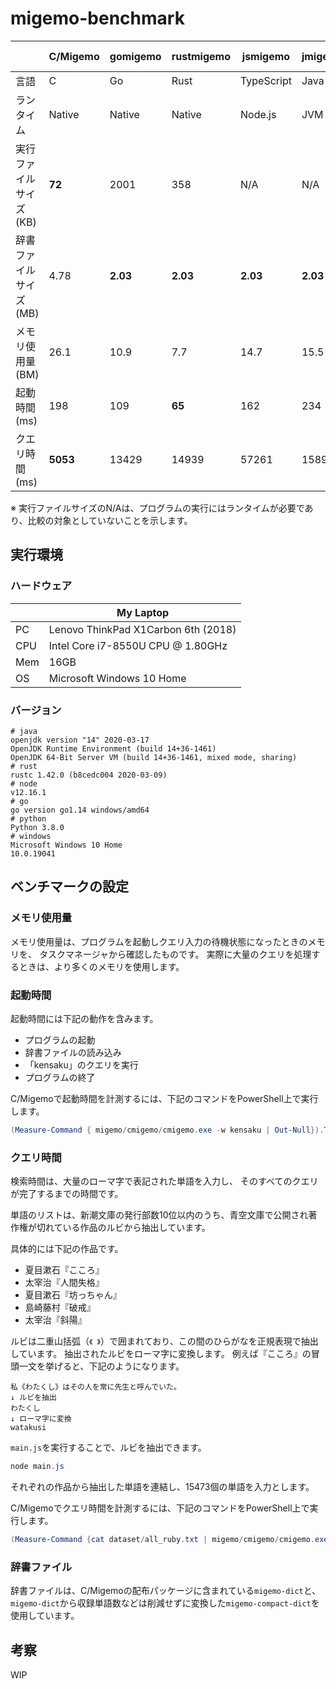 # migemo-benchmark

| | C/Migemo | gomigemo | rustmigemo | jsmigemo | jmigemo | rustmigemo-wasm | pymigmeo |
| ---- | ---- | ---- | ---- | ---- | ---- | ---- | ---- |
| 言語 | C | Go | Rust | TypeScript | Java | Rust→WASM | Python |
| ランタイム | Native | Native | Native | Node.js | JVM | Node.js | CPython |
| 実行ファイルサイズ (KB) | **72** | 2001 | 358 | N/A | N/A | N/A | N/A |
| 辞書ファイルサイズ (MB) | 4.78 | **2.03** | **2.03** | **2.03** | **2.03** | **2.03** | **2.03** |
| メモリ使用量 (BM) | 26.1 | 10.9 | 7.7 | 14.7 | 15.5 | 14.4 | **6.5** |
| 起動時間 (ms) | 198 | 109 | **65** | 162 | 234 | 150 | 462 |
| クエリ時間 (ms) | **5053** | 13429 | 14939 | 57261 | 15892 | 14618 | 119909 |

※ 実行ファイルサイズのN/Aは、プログラムの実行にはランタイムが必要であり、比較の対象としていないことを示します。

## 実行環境

### ハードウェア

| | My Laptop |
| ---- | ---- |
| PC | Lenovo ThinkPad X1Carbon 6th (2018) |
| CPU | Intel Core i7-8550U CPU @ 1.80GHz |
| Mem | 16GB |
| OS | Microsoft Windows 10 Home |

### バージョン

```
# java
openjdk version "14" 2020-03-17
OpenJDK Runtime Environment (build 14+36-1461)
OpenJDK 64-Bit Server VM (build 14+36-1461, mixed mode, sharing)
# rust
rustc 1.42.0 (b8cedc004 2020-03-09)
# node
v12.16.1
# go
go version go1.14 windows/amd64
# python
Python 3.8.0
# windows
Microsoft Windows 10 Home
10.0.19041
```

## ベンチマークの設定

### メモリ使用量

メモリ使用量は、プログラムを起動しクエリ入力の待機状態になったときのメモリを、
タスクマネージャから確認したものです。
実際に大量のクエリを処理するときは、より多くのメモリを使用します。

### 起動時間

起動時間には下記の動作を含みます。

- プログラムの起動
- 辞書ファイルの読み込み
- 「kensaku」のクエリを実行
- プログラムの終了

C/Migemoで起動時間を計測するには、下記のコマンドをPowerShell上で実行します。

```powershell
(Measure-Command { migemo/cmigemo/cmigemo.exe -w kensaku | Out-Null}).TotalMilliseconds
```

### クエリ時間

検索時間は、大量のローマ字で表記された単語を入力し、
そのすべてのクエリが完了するまでの時間です。

単語のリストは、新潮文庫の発行部数10位以内のうち、青空文庫で公開され著作権が切れている作品のルビから抽出しています。

具体的には下記の作品です。
- 夏目漱石『こころ』
- 太宰治『人間失格』
- 夏目漱石『坊っちゃん』
- 島崎藤村『破戒』
- 太宰治『斜陽』

ルビは二重山括弧（`《 》`）で囲まれており、この間のひらがなを正規表現で抽出しています。
抽出されたルビをローマ字に変換します。
例えば『こころ』の冒頭一文を挙げると、下記のようになります。

```
私《わたくし》はその人を常に先生と呼んでいた。
↓ ルビを抽出
わたくし
↓ ローマ字に変換
watakusi
```

`main.js`を実行することで、ルビを抽出できます。

```powershell
node main.js
```

それぞれの作品から抽出した単語を連結し、15473個の単語を入力とします。

C/Migemoでクエリ時間を計測するには、下記のコマンドをPowerShell上で実行します。

```powershell
(Measure-Command {cat dataset/all_ruby.txt | migemo/cmigemo/cmigemo.exe -q | Out-Null}).TotalMilliseconds
```

### 辞書ファイル

辞書ファイルは、C/Migemoの配布パッケージに含まれている`migemo-dict`と、
`migemo-dict`から収録単語数などは削減せずに変換した`migemo-compact-dict`を使用しています。

## 考察

WIP
